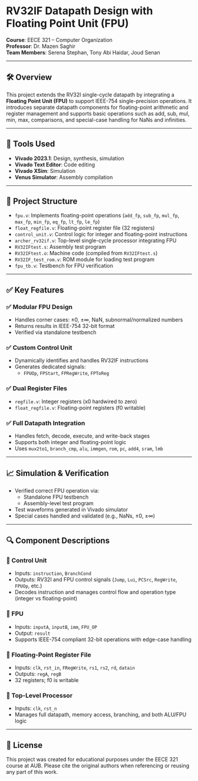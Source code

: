 # RV32IF Datapath Design with Floating Point Unit (FPU)

**Course**: EECE 321 – Computer Organization  
**Professor**: Dr. Mazen Saghir  
**Team Members**: Serena Stephan, Tony Abi Haidar, Joud Senan  

---

## 🛠 Overview

This project extends the RV32I single-cycle datapath by integrating a **Floating Point Unit (FPU)** to support IEEE-754 single-precision operations. It introduces separate datapath components for floating-point arithmetic and register management and supports basic operations such as add, sub, mul, min, max, comparisons, and special-case handling for NaNs and infinities.

---

## 🔧 Tools Used

- **Vivado 2023.1**: Design, synthesis, simulation
- **Vivado Text Editor**: Code editing
- **Vivado XSim**: Simulation
- **Venus Simulator**: Assembly compilation

---

## 📂 Project Structure

- `fpu.v`: Implements floating-point operations (`add_fp`, `sub_fp`, `mul_fp`, `max_fp`, `min_fp`, `eq_fp`, `lt_fp`, `le_fp`)
- `float_regfile.v`: Floating-point register file (32 registers)
- `control_unit.v`: Control logic for integer and floating-point instructions
- `archer_rv32if.v`: Top-level single-cycle processor integrating FPU
- `RV32IFtest.s`: Assembly test program
- `RV32IFtest.o`: Machine code (compiled from `RV32IFtest.s`)
- `RV32IF_test_rom.v`: ROM module for loading test program
- `fpu_tb.v`: Testbench for FPU verification

---

## ✅ Key Features

### ✅ Modular FPU Design

- Handles corner cases: ±0, ±∞, NaN, subnormal/normalized numbers
- Returns results in IEEE-754 32-bit format
- Verified via standalone testbench

### ✅ Custom Control Unit

- Dynamically identifies and handles RV32IF instructions
- Generates dedicated signals:
  - `FPUOp`, `FPStart`, `FPRegWrite`, `FPToReg`

### ✅ Dual Register Files

- `regfile.v`: Integer registers (x0 hardwired to zero)
- `float_regfile.v`: Floating-point registers (f0 writable)

### ✅ Full Datapath Integration

- Handles fetch, decode, execute, and write-back stages
- Supports both integer and floating-point logic
- Uses `mux2to1`, `branch_cmp`, `alu`, `immgen`, `rom`, `pc`, `add4`, `sram`, `lmb`

---

## 📈 Simulation & Verification

- Verified correct FPU operation via:
  - Standalone FPU testbench
  - Assembly-level test program
- Test waveforms generated in Vivado simulator
- Special cases handled and validated (e.g., NaNs, ±0, ±∞)

---

## 🔍 Component Descriptions

### 📌 Control Unit

- Inputs: `instruction`, `BranchCond`
- Outputs: RV32I and FPU control signals (`Jump`, `Lui`, `PCSrc`, `RegWrite`, `FPUOp`, etc.)
- Decodes instruction and manages control flow and operation type (integer vs floating-point)

### 📌 FPU

- Inputs: `inputA`, `inputB`, `imm`, `FPU_OP`
- Output: `result`
- Supports IEEE-754 compliant 32-bit operations with edge-case handling

### 📌 Floating-Point Register File

- Inputs: `clk`, `rst_in`, `FRegWrite`, `rs1`, `rs2`, `rd`, `datain`
- Outputs: `regA`, `regB`
- 32 registers; f0 is writable

### 📌 Top-Level Processor

- Inputs: `clk`, `rst_n`
- Manages full datapath, memory access, branching, and both ALU/FPU logic

---

## 📜 License

This project was created for educational purposes under the EECE 321 course at AUB. Please cite the original authors when referencing or reusing any part of this work.
